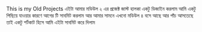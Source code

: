 This is my Old Projects
এইটা আমার মডিউল ২ এর প্রজেক্ট জাস্ট হালকা একটু ডিজাইন করলাম আমি একটু পিছিয়ে যাওয়ার কারণে আগের টি সাবমিট করলাম আর আমার সামনে এখনো মডিউল ৪ বসে আছে আর পাঁচ আসতেছে তাই একটু শর্টকাট হিসে আমি এইটা সাবমিট করে দিলাম
